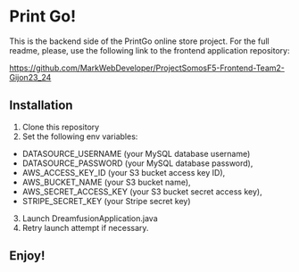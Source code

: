 # Print Go!

This is the backend side of the PrintGo online store project. For the full readme, please, use the following link to the frontend application repository:

<https://github.com/MarkWebDeveloper/ProjectSomosF5-Frontend-Team2-Gijon23_24>

## Installation

1. Clone this repository
2. Set the following env variables: 
- DATASOURCE_USERNAME (your MySQL database username)
- DATASOURCE_PASSWORD (your MySQL database password),
- AWS_ACCESS_KEY_ID (your S3 bucket access key ID),
- AWS_BUCKET_NAME (your S3 bucket name),
- AWS_SECRET_ACCESS_KEY (your S3 bucket secret access key),
- STRIPE_SECRET_KEY (your Stripe secret key)
3. Launch DreamfusionApplication.java
4. Retry launch attempt if necessary.

## Enjoy!